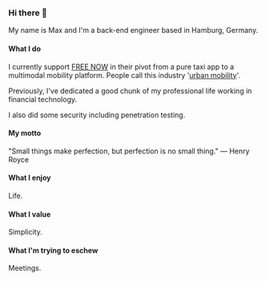 ### Hi there :wave:

My name is Max and I'm a back-end engineer based in Hamburg, Germany.

#### What I do

I currently support [FREE NOW](https://free-now.com/) in their pivot from a pure taxi app to a multimodal mobility platform. People call this industry '[urban mobility](https://ec.europa.eu/transport/themes/urban/urban_mobility_en)'.

Previously, I've dedicated a good chunk of my professional life working in financial technology.

I also did some security including penetration testing.

#### My motto

"Small things make perfection, but perfection is no small thing." — Henry Royce

#### What I enjoy

Life.

#### What I value

Simplicity.

#### What I'm trying to eschew

Meetings.

<!--
**mfilenko/mfilenko** is a ✨ _special_ ✨ repository because its `README.md` (this file) appears on your GitHub profile.

Here are some ideas to get you started:

- 🔭 I’m currently working on ...
- 🌱 I’m currently learning ...
- 👯 I’m looking to collaborate on ...
- 🤔 I’m looking for help with ...
- 💬 Ask me about ...
- 📫 How to reach me: ...
- 😄 Pronouns: ...
- ⚡ Fun fact: ...
-->
